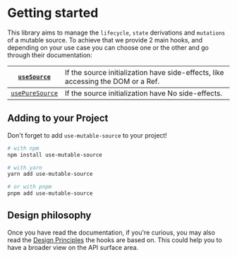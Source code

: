 # Getting started

This library aims to manage the `lifecycle`, `state` derivations and `mutations` of a mutable source. To achieve that we provide 2 main hooks, and depending on your use case you can choose one or the other and go through their documentation:

| [`useSource`](./use-source.md)          | <span style="font-weight:lighter">If the source initialization have side-effects, like accessing the DOM or a Ref.</span> |
| --------------------------------------- | :------------------------------------------------------------------------------------------------------------------------ |
| [`usePureSource`](./use-pure-source.md) | If the source initialization have No side-effects.                                                                        |

## Adding to your Project

Don't forget to add `use-mutable-source` to your project!

```sh
# with npm
npm install use-mutable-source
```

```sh
# with yarn
yarn add use-mutable-source
```

```sh
# or with pnpm
pnpm add use-mutable-source
```

## Design philosophy

Once you have read the documentation, if you're curious, you may also read the [Design Principles](./design-principles.md) the hooks are based on. This could help you to have a broader view on the API surface area.
